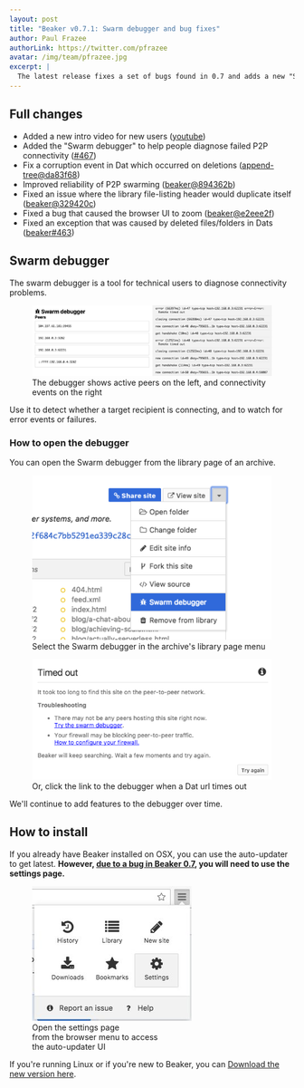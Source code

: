 ```yaml
---
layout: post
title: "Beaker v0.7.1: Swarm debugger and bug fixes"
author: Paul Frazee
authorLink: https://twitter.com/pfrazee
avatar: /img/team/pfrazee.jpg
excerpt: |
  The latest release fixes a set of bugs found in 0.7 and adds a new "Swarm debugger" to help users diagnose peer connectivity issues.
---
```


## Full changes

 - Added a new intro video for new users ([youtube](https://www.youtube.com/watch?v=U2B9mwRFE8U))
 - Added the "Swarm debugger" to help people diagnose failed P2P connectivity ([#467](https://github.com/beakerbrowser/beaker/pull/467))
 - Fix a corruption event in Dat which occurred on deletions ([append-tree@da83f68](https://github.com/mafintosh/append-tree/commit/da83f68d75750fc2bc9ebced81a387b97c0e9e6a))
 - Improved reliability of P2P swarming ([beaker@894362b](https://github.com/beakerbrowser/beaker/commit/894362b44278263a6c2a4d52b073526ca2b4dc5b))
 - Fixed an issue where the library file-listing header would duplicate itself ([beaker@329420c](https://github.com/beakerbrowser/beaker/commit/329420c56d1aa1b47a2614d143bb9bb78bcae156))
 - Fixed a bug that caused the browser UI to zoom ([beaker@e2eee2f](https://github.com/beakerbrowser/beaker/commit/e2eee2fa141a4b555608c2347926339c7d01eb58))
 - Fixed an exception that was caused by deleted files/folders in Dats ([beaker#463](https://github.com/beakerbrowser/beaker/issues/463))

## Swarm debugger

The swarm debugger is a tool for technical users to diagnose connectivity problems.

<figure>
<img src="/img/posts/beaker-0-7-1/swarm-debugger.png" >
<figcaption>The debugger shows active peers on the left, and connectivity events on the right</figcaption>
</figure>

Use it to detect whether a target recipient is connecting, and to watch for error events or failures.

### How to open the debugger

You can open the Swarm debugger from the library page of an archive.

<figure>
<img src="/img/posts/beaker-0-7-1/library-menu.png">
<figcaption>Select the Swarm debugger in the archive's library page menu</figcaption>
</figure>

<figure>
<img src="/img/posts/beaker-0-7-1/timeout.png">
<figcaption>Or, click the link to the debugger when a Dat url times out</figcaption>
</figure>

We'll continue to add features to the debugger over time.

## How to install

If you already have Beaker installed on OSX, you can use the auto-updater to get latest. **However, [due to a bug in Beaker 0.7](https://twitter.com/BeakerBrowser/status/869230831935606785), you will need to use the settings page.**

<figure>
<img src="/img/posts/beaker-0-7-1/settings-page.jpg">
<figcaption>Open the settings page<br>from the browser menu to access<br>the auto-updater UI</figcaption>
</figure>

If you're running Linux or if you're new to Beaker, you can [Download the new version here](/docs/install/).
